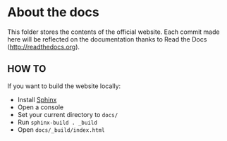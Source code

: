 # About the docs

This folder stores the contents of the official website. Each commit made here will be reflected on the documentation thanks to Read the Docs (http://readthedocs.org).

HOW TO
------

If you want to build the website locally:

* Install [Sphinx](http://sphinx.pocoo.org/)
* Open a console
* Set your current directory to `docs/`
* Run `sphinx-build . _build`
* Open `docs/_build/index.html`
